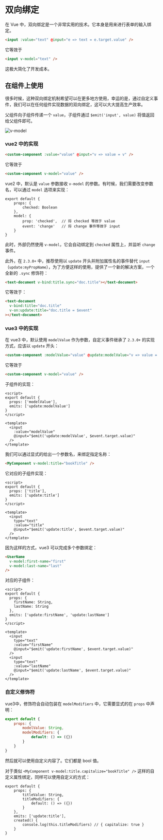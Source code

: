 # 双向绑定

在 Vue 中，双向绑定是一个非常实用的技术。它本身是用来进行表单的输入绑定。

```html
<input :value="text" @input="e => text = e.target.value" />
```

它等效于 

```html
<input v-model="text" />
```

这极大简化了开发成本。

## 在组件上使用

很多时候，这种双向绑定机制希望可以在更多地方使用，幸运的是，通过自定义事件，我们可以在任何组件实现数据的双向绑定，这可以大大提高生产效率。

父组件向子组件传递一个 `value`，子组件通过 `$emit('input', value)` 将值返回给父组件即可。

<img :src="$withBase('/assets/roadmap/vue/v-model.png')" alt="v-model">

### vue2 中的实现

```html
<custom-component :value="value" @input="v => value = v" />
```

它等效于

```html
<custom-component v-model="value" />
```

vue2 中，默认是 `value` 参数接收 `v-model` 的参数。有时候，我们需要改变参数名，可以通过 `model` 选项来实现：

```js{5-8}
export default {
    props: {
        checked: Boolean
    },
    model: {
        prop: 'checked',  // 将 checked 等效于 value
        event: 'change'   // 将 change 事件等效于 input
    }
}
```

此时，外部仍然使用 `v-model`，它会自动绑定到 `checked` 属性上，并监听 `change` 事件。

此外，在 `2.3.0+` 中，推荐使用以 `update` 开头并附加属性名的事件替代 `input`（`update:myPropName`），为了方便这样的使用，提供了一个新的解决方案，一个全新的 `.sync` 修饰符：

```html
<text-document v-bind:title.sync="doc.title"></text-document>
```

它等效于：

```html
<text-document
  v-bind:title="doc.title"
  v-on:update:title="doc.title = $event"
></text-document>
```

### vue3 中的实现

在 vue3 中，默认使用 `modelValue` 作为参数，自定义事件继承了 `2.3.0+` 的实现方式，应该以 `update` 开头：

```html
<custom-component :modelValue="value" @update:modelValue="v => value = v" />
```

它等效于

```html
<custom-component v-model="value" />
```

子组件的实现：

```vue
<script>
export default {
  props: ['modelValue'],
  emits: ['update:modelValue']
}
</script>

<template>
  <input
    :value="modelValue"
    @input="$emit('update:modelValue', $event.target.value)"
  />
</template>
```

我们可以通过显式的给出一个参数名，来绑定指定名称：

```html
<MyComponent v-model:title="bookTitle" />
```

它对应的子组件实现：

```vue
<script>
export default {
  props: ['title'],
  emits: ['update:title']
}
</script>

<template>
  <input
    type="text"
    :value="title"
    @input="$emit('update:title', $event.target.value)"
  />
</template>
```

因为这样的方式，vue3 可以完成多个参数绑定：

```html
<UserName
  v-model:first-name="first"
  v-model:last-name="last"
/>
```

对应的子组件：

```vue
<script>
export default {
  props: {
    firstName: String,
    lastName: String
  },
  emits: ['update:firstName', 'update:lastName']
}
</script>

<template>
  <input
    type="text"
    :value="firstName"
    @input="$emit('update:firstName', $event.target.value)"
  />
  <input
    type="text"
    :value="lastName"
    @input="$emit('update:lastName', $event.target.value)"
  />
</template>
```

### 自定义修饰符

vue3中，修饰符会自动包装在 `modelModifiers` 中，它需要显式的在 `props` 中声明：

```js
export default {
    props: {
        modelValue: String,
        modelModifiers: {
            default: () => ({})
        }
    }
}
```

然后就可以使用自定义内容了。它们都是 bool 值。

对于类似 `<MyComponent v-model:title.capitalize="bookTitle" />` 这样的自定义属性绑定，同样可以使用自定义的方式：

```vue
export default {
    props: {
        titleValue: String,
        titleModifiers: {
            default: () => ({})
        }
    },
    emits: ['update:title'],
    created() {
        console.log(this.titleModifiers) // { capitalize: true }
    }
}
```